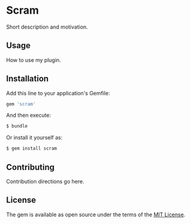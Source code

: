 # Scram
Short description and motivation.

## Usage
How to use my plugin.

## Installation
Add this line to your application's Gemfile:

```ruby
gem 'scram'
```

And then execute:
```bash
$ bundle
```

Or install it yourself as:
```bash
$ gem install scram
```

## Contributing
Contribution directions go here.

## License
The gem is available as open source under the terms of the [MIT License](http://opensource.org/licenses/MIT).

